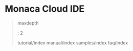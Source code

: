 Monaca Cloud IDE
================

> maxdepth
>
> :   2
>
> tutorial/index manual/index samples/index faq/index
